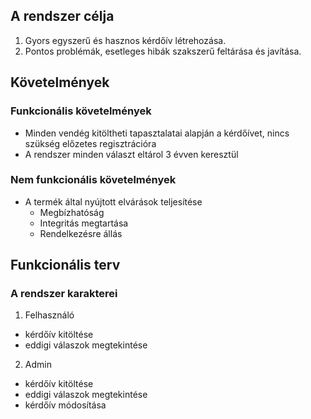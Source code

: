 ## A rendszer célja
1. Gyors egyszerű és hasznos kérdőív létrehozása.
2. Pontos problémák, esetleges hibák szakszerű feltárása és javítása.

## Követelmények

### Funkcionális követelmények
* Minden vendég kitöltheti tapasztalatai alapján a kérdőívet, nincs szükség előzetes regisztrációra
* A rendszer minden választ eltárol 3 évven keresztül

### Nem funkcionális követelmények
* A termék által nyújtott elvárások teljesítése
	* Megbízhatóság
	* Integritás megtartása
	* Rendelkezésre állás

## Funkcionális terv

### A rendszer karakterei
1. Felhasználó 
* kérdőív kitöltése 
* eddigi válaszok megtekintése 
2. Admin
* kérdőív kitöltése
* eddigi válaszok megtekintése
* kérdőív módosítása